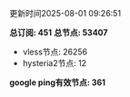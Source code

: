更新时间2025-08-01 09:26:51

**总订阅: 451**
**总节点: 53407**
- vless节点: 26256
- hysteria2节点: 12

**google ping有效节点: 361**

